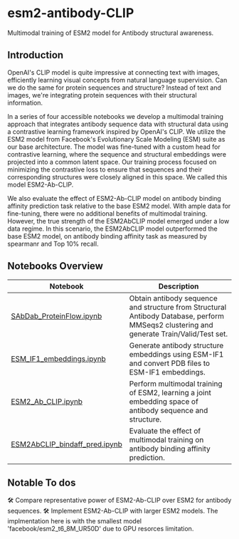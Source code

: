 # esm2-antibody-CLIP
Multimodal training of ESM2 model for Antibody structural awareness.

## Introduction
OpenAI's CLIP model is quite impressive at connecting text with images, efficiently learning visual concepts from natural language supervision. Can we do the same for protein sequences and structure? Instead of text and images, we're integrating protein sequences with their structural information.

In a series of four accessible notebooks we develop a multimodal training approach that integrates antibody sequence data with structural data using a contrastive learning framework inspired by OpenAI's CLIP. We utilize the ESM2 model from Facebook's Evolutionary Scale Modeling (ESM) suite as our base architecture. The model was fine-tuned with a custom head for contrastive learning, where the sequence and structural embeddings were projected into a common latent space. Our training process focused on minimizing the contrastive loss to ensure that sequences and their corresponding structures were closely aligned in this space. We called this model ESM2-Ab-CLIP. 

We also evaluate the effect of ESM2-Ab-CLIP model on antibody binding affinity prediction task relative to the base ESM2 model. With ample data for fine-tuning, there were no additional benefits of multimodal training. However, the true strength of the ESM2AbCLIP model emerged under a low data regime. In this scenario, the ESM2AbCLIP model outperformed the base ESM2 model, on antibody binding affinity task as measured by spearmanr and Top 10% recall.

## Notebooks Overview

| Notebook | Description                           |
|--------|-------------------------------------------------------------------------------------|
| [SAbDab_ProteinFlow.ipynb](https://github.com/arjan-hada/esm2-antibody-CLIP/blob/main/ESM2_Ab_CLIP.ipynb) | Obtain antibody sequence and structure from Structural Antibody Database, perform MMSeqs2 clustering and generate Train/Valid/Test set.|
| [ESM_IF1_embeddings.ipynb](https://github.com/arjan-hada/esm2-antibody-CLIP/blob/main/ESM_IF1_embeddings.ipynb) | Generate antibody structure embeddings using ESM-IF1 and convert PDB files to ESM-IF1 embeddings.|
| [ESM2_Ab_CLIP.ipynb](https://github.com/arjan-hada/esm2-antibody-CLIP/blob/main/ESM2_Ab_CLIP.ipynb) | Perform multimodal training of ESM2, learning a joint embedding space of antibody sequence and structure.|
| [ESM2AbCLIP_bindaff_pred.ipynb](https://github.com/arjan-hada/esm2-antibody-CLIP/blob/main/ESM2AbCLIP_bindaff_pred.ipynb) | Evaluate the effect of multimodal training on antibody binding affinity prediction.|

## Notable To dos
🛠️ Compare representative power of ESM2-Ab-CLIP over ESM2 for antibody sequences.
🛠️ Implement ESM2-Ab-CLIP with larger ESM2 models. The implmentation here is with the smallest model 'facebook/esm2_t6_8M_UR50D' due to GPU resorces limitation.

